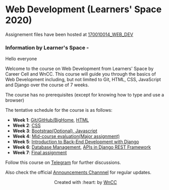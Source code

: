 # Web Development (Learners' Space 2020)

Assignement files have been hosted at [170010014_WEB_DEV](https://github.com/Neilabh21/170010014_WEB_DEV)

### Information by Learner's Space -

Hello everyone

Welcome to the course on Web Development from Learners' Space by Career Cell and WnCC. This course will guide you through the basics of Web Development including, but not limited to Git, HTML, CSS, JavaScript and Django over the course of 7 weeks.

The course has no prerequisites (except for knowing how to type and use a browser)

The tentative schedule for the course is as follows:
 - **Week 1**: [Git/GitHub/BigHome](./Week%201/Git.md), [HTML](./Week%201/HTML.md)
 - **Week 2**: [CSS](./Week%202/CSS.md)
 - **Week 3**: [Bootstrap(Optional), Javascript](./Week%203/Bootstap%2BJavaScript.md)
 - **Week 4**: [Mid-course evaluation(Major assignment)](./Week%204/major_assignment.md)
 - **Week 5**: [Introduction to Back-End Development with Django](./Week%205/README.md)
 - **Week 6**: [Database Management](./Week%206/Databases.md), [APIs in Django REST Framework](./Week%206/REST_APIs.md)
 - **Week 7**: [Final assignment](./Week%207/major_assignment.md)

Follow this course on [Telegram](https://t.me/joinchat/SOmrORRVjQmyIpCeUd-OYw) for further discussions.

Also check the official [Announcements Channnel](https://t.me/joinchat/AAAAAEM1ff5yT_ipGJ1pNw) for regular updates.


<p align="center">Created with :heart: by <a href="https://www.wncc-iitb.org/">WnCC</a></p>
